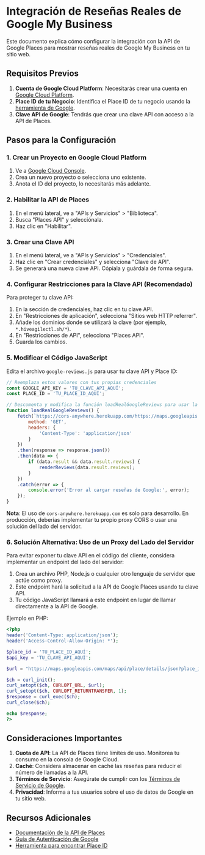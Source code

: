 # Integración de Reseñas Reales de Google My Business

Este documento explica cómo configurar la integración con la API de Google Places para mostrar reseñas reales de Google My Business en tu sitio web.

## Requisitos Previos

1. **Cuenta de Google Cloud Platform**: Necesitarás crear una cuenta en [Google Cloud Platform](https://console.cloud.google.com/).
2. **Place ID de tu Negocio**: Identifica el Place ID de tu negocio usando la [herramienta de Google](https://developers.google.com/maps/documentation/javascript/examples/places-placeid-finder).
3. **Clave API de Google**: Tendrás que crear una clave API con acceso a la API de Places.

## Pasos para la Configuración

### 1. Crear un Proyecto en Google Cloud Platform

1. Ve a [Google Cloud Console](https://console.cloud.google.com/).
2. Crea un nuevo proyecto o selecciona uno existente.
3. Anota el ID del proyecto, lo necesitarás más adelante.

### 2. Habilitar la API de Places

1. En el menú lateral, ve a "APIs y Servicios" > "Biblioteca".
2. Busca "Places API" y selecciónala.
3. Haz clic en "Habilitar".

### 3. Crear una Clave API

1. En el menú lateral, ve a "APIs y Servicios" > "Credenciales".
2. Haz clic en "Crear credenciales" y selecciona "Clave de API".
3. Se generará una nueva clave API. Cópiala y guárdala de forma segura.

### 4. Configurar Restricciones para la Clave API (Recomendado)

Para proteger tu clave API:

1. En la sección de credenciales, haz clic en tu clave API.
2. En "Restricciones de aplicación", selecciona "Sitios web HTTP referrer".
3. Añade los dominios donde se utilizará la clave (por ejemplo, `*.hiveagilectl.sh/*`).
4. En "Restricciones de API", selecciona "Places API".
5. Guarda los cambios.

### 5. Modificar el Código JavaScript

Edita el archivo `google-reviews.js` para usar tu clave API y Place ID:

```javascript
// Reemplaza estos valores con tus propias credenciales
const GOOGLE_API_KEY = 'TU_CLAVE_API_AQUÍ';
const PLACE_ID = 'TU_PLACE_ID_AQUÍ';

// Descomenta y modifica la función loadRealGoogleReviews para usar la API real
function loadRealGoogleReviews() {
    fetch(`https://cors-anywhere.herokuapp.com/https://maps.googleapis.com/maps/api/place/details/json?place_id=${PLACE_ID}&fields=reviews&key=${GOOGLE_API_KEY}`, {
        method: 'GET',
        headers: {
            'Content-Type': 'application/json'
        }
    })
    .then(response => response.json())
    .then(data => {
        if (data.result && data.result.reviews) {
            renderReviews(data.result.reviews);
        }
    })
    .catch(error => {
        console.error('Error al cargar reseñas de Google:', error);
    });
}
```

**Nota**: El uso de `cors-anywhere.herokuapp.com` es solo para desarrollo. En producción, deberías implementar tu propio proxy CORS o usar una solución del lado del servidor.

### 6. Solución Alternativa: Uso de un Proxy del Lado del Servidor

Para evitar exponer tu clave API en el código del cliente, considera implementar un endpoint del lado del servidor:

1. Crea un archivo PHP, Node.js o cualquier otro lenguaje de servidor que actúe como proxy.
2. Este endpoint hará la solicitud a la API de Google Places usando tu clave API.
3. Tu código JavaScript llamará a este endpoint en lugar de llamar directamente a la API de Google.

Ejemplo en PHP:

```php
<?php
header('Content-Type: application/json');
header('Access-Control-Allow-Origin: *');

$place_id = 'TU_PLACE_ID_AQUÍ';
$api_key = 'TU_CLAVE_API_AQUÍ';

$url = "https://maps.googleapis.com/maps/api/place/details/json?place_id={$place_id}&fields=reviews&key={$api_key}";

$ch = curl_init();
curl_setopt($ch, CURLOPT_URL, $url);
curl_setopt($ch, CURLOPT_RETURNTRANSFER, 1);
$response = curl_exec($ch);
curl_close($ch);

echo $response;
?>
```

## Consideraciones Importantes

1. **Cuota de API**: La API de Places tiene límites de uso. Monitorea tu consumo en la consola de Google Cloud.
2. **Caché**: Considera almacenar en caché las reseñas para reducir el número de llamadas a la API.
3. **Términos de Servicio**: Asegúrate de cumplir con los [Términos de Servicio de Google](https://developers.google.com/maps/terms).
4. **Privacidad**: Informa a tus usuarios sobre el uso de datos de Google en tu sitio web.

## Recursos Adicionales

- [Documentación de la API de Places](https://developers.google.com/maps/documentation/places/web-service/overview)
- [Guía de Autenticación de Google](https://developers.google.com/maps/documentation/places/web-service/get-api-key)
- [Herramienta para encontrar Place ID](https://developers.google.com/maps/documentation/javascript/examples/places-placeid-finder)
